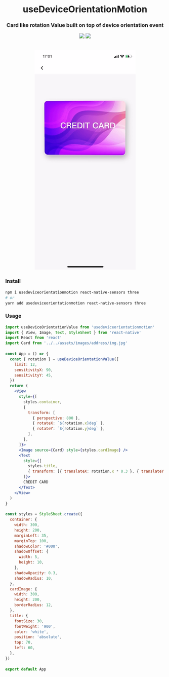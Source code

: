 <h1 align="center" style="border-bottom: none;">useDeviceOrientationMotion</h1>
<h3 align="center">Card like rotation Value built on top of device orientation event</h3>

<p align="center">
  <img src="https://img.shields.io/badge/%20%20%F0%9F%93%A6%F0%9F%9A%80-semantic--release-e10079.svg" />
  <img src="https://img.shields.io/npm/v/usedeviceorientationmotion/latest.svg" />
  <br />
  <br />
  <br />
  <img src="https://github.com/luokuning/usedeviceorientationmotion/blob/main/assets/motion.gif?raw=true" />
</p>

### Install
```bash
npm i usedeviceorientationmotion react-native-sensors three
# or
yarn add usedeviceorientationmotion react-native-sensors three
```

### Usage

```jsx
import useDeviceOrientationValue from 'usedeviceorientationmotion'
import { View, Image, Text, StyleSheet } from 'react-native'
import React from 'react'
import Card from '../../assets/images/address/img.jpg'

const App = () => {
  const { rotation } = useDeviceOrientationValue({
    limit: 12,
    sensitivityX: 90,
    sensitivityY: 45,
  })
  return (
    <View
      style={[
        styles.container,
        {
          transform: [
            { perspective: 800 },
            { rotateX: `${rotation.x}deg` },
            { rotateY: `${rotation.y}deg` },
          ],
        },
      ]}>
      <Image source={Card} style={styles.cardImage} />
      <Text
        style={[
          styles.title,
          { transform: [{ translateX: rotation.x * 0.3 }, { translateY: rotation.y * 0.3 }] },
        ]}>
        CREDIT CARD
      </Text>
    </View>
  )
}

const styles = StyleSheet.create({
  container: {
    width: 300,
    height: 200,
    marginLeft: 35,
    marginTop: 100,
    shadowColor: '#000',
    shadowOffset: {
      width: 5,
      height: 10,
    },
    shadowOpacity: 0.3,
    shadowRadius: 10,
  },
  cardImage: {
    width: 300,
    height: 200,
    borderRadius: 12,
  },
  title: {
    fontSize: 30,
    fontWeight: '900',
    color: 'white',
    position: 'absolute',
    top: 70,
    left: 60,
  },
})

export default App

```
